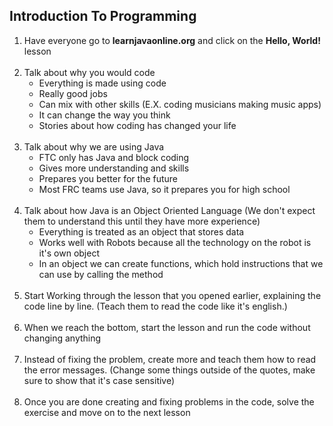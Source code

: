 ## Introduction To Programming
1. Have everyone go to **learnjavaonline.org** and click on the **Hello, World!** lesson  
&nbsp;  
2. Talk about why you would code  
    * Everything is made using code
    * Really good jobs
    * Can mix with other skills (E.X. coding musicians making music apps) 
    * It can change the way you think
    * Stories about how coding has changed your life  
&nbsp;  
3. Talk about why we are using Java
    * FTC only has Java and block coding
    * Gives more understanding and skills
    * Prepares you better for the future
    * Most FRC teams use Java, so it prepares you for high school  
&nbsp;  
4. Talk about how Java is an Object Oriented Language (We don't expect them to understand this until they have more experience)
    * Everything is treated as an object that stores data
    * Works well with Robots because all the technology on the robot is it's own object
    * In an object we can create functions, which hold instructions that we can use by calling the method  
&nbsp;  
5. Start Working through the lesson that you opened earlier, explaining the code line by line. (Teach them to read the code like it's english.)  
&nbsp;  
6. When we reach the bottom, start the lesson and run the code without changing anything  
&nbsp;  
7. Instead of fixing the problem, create more and teach them how to read the error messages. (Change some things outside of the quotes, make sure to show that it's case sensitive)  
&nbsp;  
8. Once you are done creating and fixing problems in the code, solve the exercise and move on to the next lesson
